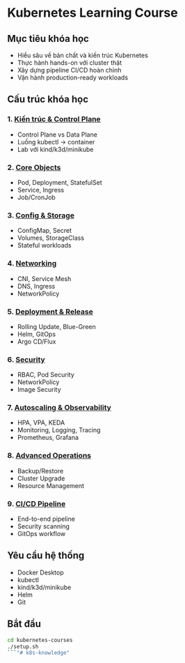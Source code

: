 # Kubernetes Learning Course

## Mục tiêu khóa học
- Hiểu sâu về bản chất và kiến trúc Kubernetes
- Thực hành hands-on với cluster thật
- Xây dựng pipeline CI/CD hoàn chỉnh
- Vận hành production-ready workloads

## Cấu trúc khóa học

### 1. [Kiến trúc & Control Plane](./01-architecture/)
- Control Plane vs Data Plane
- Luồng kubectl → container
- Lab với kind/k3d/minikube

### 2. [Core Objects](./02-core-objects/)
- Pod, Deployment, StatefulSet
- Service, Ingress
- Job/CronJob

### 3. [Config & Storage](./03-config-storage/)
- ConfigMap, Secret
- Volumes, StorageClass
- Stateful workloads

### 4. [Networking](./04-networking/)
- CNI, Service Mesh
- DNS, Ingress
- NetworkPolicy

### 5. [Deployment & Release](./05-deployment/)
- Rolling Update, Blue-Green
- Helm, GitOps
- Argo CD/Flux

### 6. [Security](./06-security/)
- RBAC, Pod Security
- NetworkPolicy
- Image Security

### 7. [Autoscaling & Observability](./07-observability/)
- HPA, VPA, KEDA
- Monitoring, Logging, Tracing
- Prometheus, Grafana

### 8. [Advanced Operations](./08-advanced-ops/)
- Backup/Restore
- Cluster Upgrade
- Resource Management

### 9. [CI/CD Pipeline](./09-cicd/)
- End-to-end pipeline
- Security scanning
- GitOps workflow

## Yêu cầu hệ thống
- Docker Desktop
- kubectl
- kind/k3d/minikube
- Helm
- Git

## Bắt đầu
```bash
cd kubernetes-courses
./setup.sh
```"# k8s-knowledge" 
